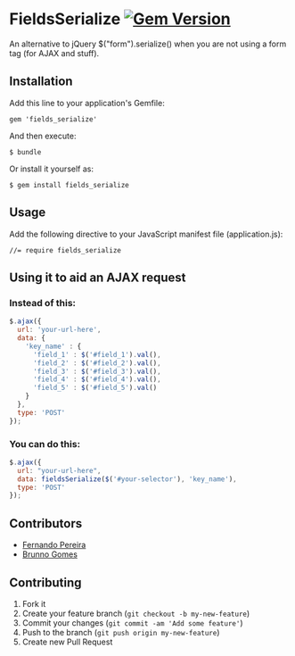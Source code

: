 # FieldsSerialize [![Gem Version](https://badge.fury.io/rb/fields_serialize.png)](http://badge.fury.io/rb/fields_serialize)

An alternative to jQuery $("form").serialize() when you are not using a form tag (for AJAX and stuff).

## Installation

Add this line to your application's Gemfile:

    gem 'fields_serialize'

And then execute:

    $ bundle

Or install it yourself as:

    $ gem install fields_serialize

## Usage

Add the following directive to your JavaScript manifest file (application.js):

    //= require fields_serialize

## Using it to aid an AJAX request

### Instead of this:
```javascript
$.ajax({
  url: 'your-url-here',
  data: {
    'key_name' : {
      'field_1' : $('#field_1').val(),
      'field_2' : $('#field_2').val(),
      'field_3' : $('#field_3').val(),
      'field_4' : $('#field_4').val(),
      'field_5' : $('#field_5').val()
    }
  },
  type: 'POST'
});
```
### You can do this:
```javascript
$.ajax({
  url: "your-url-here",
  data: fieldsSerialize($('#your-selector'), 'key_name'),
  type: 'POST'
});
```    
## Contributors
- [Fernando Pereira](https://github.com/fernandopereira)
- [Brunno Gomes](https://github.com/brunnogomes)

## Contributing

1. Fork it
2. Create your feature branch (`git checkout -b my-new-feature`)
3. Commit your changes (`git commit -am 'Add some feature'`)
4. Push to the branch (`git push origin my-new-feature`)
5. Create new Pull Request
